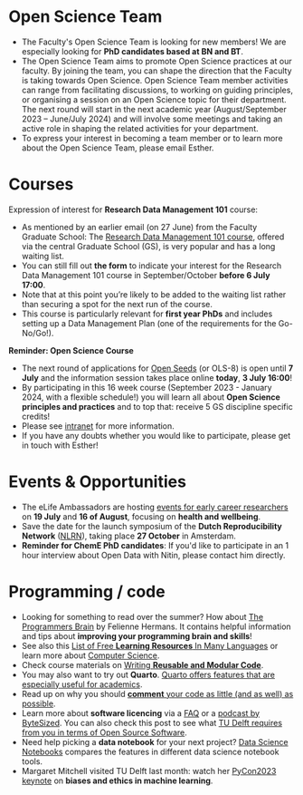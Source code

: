 # Open Science Team 
-	The Faculty's Open Science Team is looking for new members! We are especially looking for **PhD candidates based at BN and BT**. 
-	The Open Science Team aims to promote Open Science practices at our faculty. By joining the team, you can shape the direction that the Faculty is taking towards Open Science. Open Science Team member activities can range from facilitating discussions, to working on guiding principles, or organising a session on an Open Science topic for their department. The next round will start in the next academic year (August/September 2023 – June/July 2024) and will involve some meetings and taking an active role in shaping the related activities for your department.
-	To express your interest in becoming a team member or to learn more about the Open Science Team, please email Esther. 

# Courses
Expression of interest for **Research Data Management 101** course:
-	As mentioned by an earlier email (on 27 June) from the Faculty Graduate School: The [Research Data Management 101 course](https://www.tudelft.nl/en/library/research-data-management/r/training-events/training-for-researchers/research-data-management-101), offered via the central Graduate School (GS), is very popular and has a long waiting list. 
-	You can still fill out **the form** to indicate your interest for the Research Data Management 101 course in September/October **before 6 July 17:00**.
-	Note that at this point you’re likely to be added to the waiting list rather than securing a spot for the next run of the course. 
-	This course is particularly relevant for **first year PhDs** and includes setting up a Data Management Plan (one of the requirements for the Go-No/Go!).

**Reminder: Open Science Course**
-	The next round of applications for [Open Seeds](https://openlifesci.org/) (or OLS-8) is open until **7 July** and the information session takes place online **today**, **3 July 16:00**!
-	By participating in this 16 week course (September 2023 - January 2024, with a flexible schedule!) you will learn all about **Open Science principles and practices** and to top that: receive 5 GS discipline specific credits!
-	Please see [intranet](https://intranet.tudelft.nl/-/open-life-science-programme) for more information.
-	If you have any doubts whether you would like to participate, please get in touch with Esther!

# Events & Opportunities
-	The eLife Ambassadors are hosting [events for early career researchers](https://us02web.zoom.us/meeting/register/tZIod-mgpzsiHNBo1iJERsD6yS3xiqfw6qmz#/registration) on **19 July** and **16 of August**, focusing on **health and wellbeing**. 
-	Save the date for the launch symposium of the **Dutch Reproducibility Network** ([NLRN](http://reproducibilitynetwork.nl/)), taking place **27 October** in Amsterdam.
-	**Reminder for ChemE PhD candidates**: If you'd like to participate in an 1 hour interview about Open Data with Nitin, please contact him directly.

# Programming / code
- Looking for something to read over the summer?
How about [The Programmers Brain](https://www.manning.com/books/the-programmers-brain) by Felienne Hermans.
It contains helpful information and tips about **improving your programming brain and skills**!
- See also this [List of Free **Learning Resources** In Many Languages](https://ebookfoundation.github.io/free-programming-books/) or learn more about [Computer Science](https://github.com/ossu/computer-science).
- Check course materials on [Writing **Reusable and Modular Code**](https://uf-repro.github.io/writing-reusable-code/).
- You may also want to try out **Quarto**. [Quarto offers features that are especially useful for academics](https://quarto.org/docs/blog/posts/2023-05-22-quarto-for-academics).
- Read up on why you should [**comment** your code as little (and as well) as possible](https://blog.r-hub.io/2023/01/26/code-comments-self-explaining-code/).
- Learn more about **software licencing** via a [FAQ](https://fsfe.org/freesoftware/legal/faq.en.html) or a [podcast by ByteSized](https://open.spotify.com/episode/4ev4QCsY4yIoXkAkhEbiVR?si=ed690dac653b43b1).
You can also check this post to see what [TU Delft requires from you in terms of Open Source Software](https://estherplomp.github.io/TNW-OS-support/posts/software-sharing/#tu-delft-and-open-software).
- Need help picking a **data notebook** for your next project? [Data Science Notebooks](https://datasciencenotebook.org/) compares the features in different data science notebook tools.
- Margaret Mitchell visited TU Delft last month: watch her [PyCon2023 keynote](https://www.youtube.com/watch?v=urBrxQ4e8WY&t=90s) on **biases and ethics in machine learning**.

